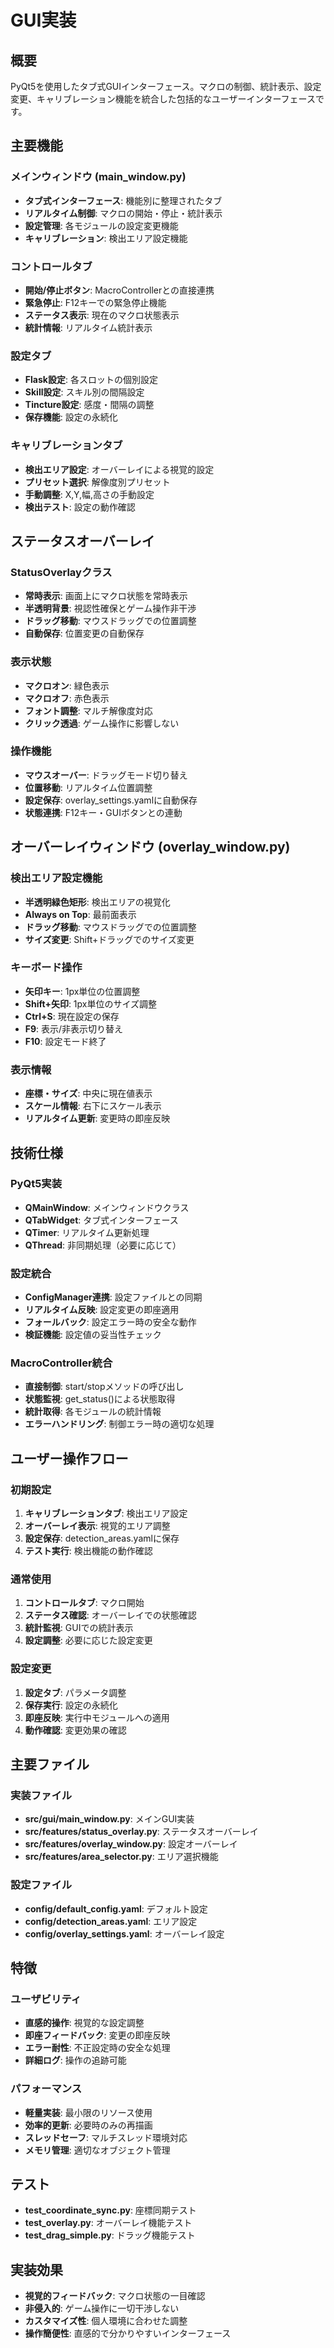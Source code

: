 # GUI実装

## 概要
PyQt5を使用したタブ式GUIインターフェース。マクロの制御、統計表示、設定変更、キャリブレーション機能を統合した包括的なユーザーインターフェースです。

## 主要機能

### メインウィンドウ (main_window.py)
- **タブ式インターフェース**: 機能別に整理されたタブ
- **リアルタイム制御**: マクロの開始・停止・統計表示
- **設定管理**: 各モジュールの設定変更機能
- **キャリブレーション**: 検出エリア設定機能

### コントロールタブ
- **開始/停止ボタン**: MacroControllerとの直接連携
- **緊急停止**: F12キーでの緊急停止機能
- **ステータス表示**: 現在のマクロ状態表示
- **統計情報**: リアルタイム統計表示

### 設定タブ
- **Flask設定**: 各スロットの個別設定
- **Skill設定**: スキル別の間隔設定
- **Tincture設定**: 感度・間隔の調整
- **保存機能**: 設定の永続化

### キャリブレーションタブ
- **検出エリア設定**: オーバーレイによる視覚的設定
- **プリセット選択**: 解像度別プリセット
- **手動調整**: X,Y,幅,高さの手動設定
- **検出テスト**: 設定の動作確認

## ステータスオーバーレイ

### StatusOverlayクラス
- **常時表示**: 画面上にマクロ状態を常時表示
- **半透明背景**: 視認性確保とゲーム操作非干渉
- **ドラッグ移動**: マウスドラッグでの位置調整
- **自動保存**: 位置変更の自動保存

### 表示状態
- **マクロオン**: 緑色表示
- **マクロオフ**: 赤色表示
- **フォント調整**: マルチ解像度対応
- **クリック透過**: ゲーム操作に影響しない

### 操作機能
- **マウスオーバー**: ドラッグモード切り替え
- **位置移動**: リアルタイム位置調整
- **設定保存**: overlay_settings.yamlに自動保存
- **状態連携**: F12キー・GUIボタンとの連動

## オーバーレイウィンドウ (overlay_window.py)

### 検出エリア設定機能
- **半透明緑色矩形**: 検出エリアの視覚化
- **Always on Top**: 最前面表示
- **ドラッグ移動**: マウスドラッグでの位置調整
- **サイズ変更**: Shift+ドラッグでのサイズ変更

### キーボード操作
- **矢印キー**: 1px単位の位置調整
- **Shift+矢印**: 1px単位のサイズ調整
- **Ctrl+S**: 現在設定の保存
- **F9**: 表示/非表示切り替え
- **F10**: 設定モード終了

### 表示情報
- **座標・サイズ**: 中央に現在値表示
- **スケール情報**: 右下にスケール表示
- **リアルタイム更新**: 変更時の即座反映

## 技術仕様

### PyQt5実装
- **QMainWindow**: メインウィンドウクラス
- **QTabWidget**: タブ式インターフェース
- **QTimer**: リアルタイム更新処理
- **QThread**: 非同期処理（必要に応じて）

### 設定統合
- **ConfigManager連携**: 設定ファイルとの同期
- **リアルタイム反映**: 設定変更の即座適用
- **フォールバック**: 設定エラー時の安全な動作
- **検証機能**: 設定値の妥当性チェック

### MacroController統合
- **直接制御**: start/stopメソッドの呼び出し
- **状態監視**: get_status()による状態取得
- **統計取得**: 各モジュールの統計情報
- **エラーハンドリング**: 制御エラー時の適切な処理

## ユーザー操作フロー

### 初期設定
1. **キャリブレーションタブ**: 検出エリア設定
2. **オーバーレイ表示**: 視覚的エリア調整
3. **設定保存**: detection_areas.yamlに保存
4. **テスト実行**: 検出機能の動作確認

### 通常使用
1. **コントロールタブ**: マクロ開始
2. **ステータス確認**: オーバーレイでの状態確認
3. **統計監視**: GUIでの統計表示
4. **設定調整**: 必要に応じた設定変更

### 設定変更
1. **設定タブ**: パラメータ調整
2. **保存実行**: 設定の永続化
3. **即座反映**: 実行中モジュールへの適用
4. **動作確認**: 変更効果の確認

## 主要ファイル

### 実装ファイル
- **src/gui/main_window.py**: メインGUI実装
- **src/features/status_overlay.py**: ステータスオーバーレイ
- **src/features/overlay_window.py**: 設定オーバーレイ
- **src/features/area_selector.py**: エリア選択機能

### 設定ファイル
- **config/default_config.yaml**: デフォルト設定
- **config/detection_areas.yaml**: エリア設定
- **config/overlay_settings.yaml**: オーバーレイ設定

## 特徴

### ユーザビリティ
- **直感的操作**: 視覚的な設定調整
- **即座フィードバック**: 変更の即座反映
- **エラー耐性**: 不正設定時の安全な処理
- **詳細ログ**: 操作の追跡可能

### パフォーマンス
- **軽量実装**: 最小限のリソース使用
- **効率的更新**: 必要時のみの再描画
- **スレッドセーフ**: マルチスレッド環境対応
- **メモリ管理**: 適切なオブジェクト管理

## テスト
- **test_coordinate_sync.py**: 座標同期テスト
- **test_overlay.py**: オーバーレイ機能テスト
- **test_drag_simple.py**: ドラッグ機能テスト

## 実装効果
- **視覚的フィードバック**: マクロ状態の一目確認
- **非侵入的**: ゲーム操作に一切干渉しない
- **カスタマイズ性**: 個人環境に合わせた調整
- **操作簡便性**: 直感的で分かりやすいインターフェース